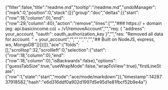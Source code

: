 {"filter":false,"title":"readme.md","tooltip":"/readme.md","undoManager":{"mark":0,"position":0,"stack":[[{"group":"doc","deltas":[{"start":{"row":18,"column":0},"end":{"row":29,"column":40},"action":"remove","lines":["","### https:// + domain (eg: api.basicincome.co) + /v1/removeAccount","","req: { \"address\": your_account, \"oauth\": oauth_authorization_key }","","res: \"Removed all data for account: \" + your_account","","","","","","## Built on NodeJS, express, ws, MongoDB"]}]}]]},"ace":{"folds":[],"scrolltop":32,"scrollleft":0,"selection":{"start":{"row":18,"column":0},"end":{"row":18,"column":0},"isBackwards":false},"options":{"guessTabSize":true,"useWrapMode":false,"wrapToView":true},"firstLineState":{"row":1,"state":"start","mode":"ace/mode/markdown"}},"timestamp":1428737918582,"hash":"e6d316ddf0a902d1997d5e95d1e81fbcf52b9e4a"}